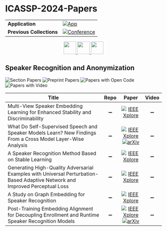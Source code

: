 # ICASSP-2024-Papers

<table>
    <tr>
        <td><strong>Application</strong></td>
        <td>
            <a href="https://huggingface.co/spaces/DmitryRyumin/NewEraAI-Papers" style="float:left;">
                <img src="https://img.shields.io/badge/🤗-NewEraAI--Papers-FFD21F.svg" alt="App" />
            </a>
        </td>
    </tr>
    <tr>
        <td><strong>Previous Collections</strong></td>
        <td>
            <a href="https://github.com/DmitryRyumin/ICASSP-2023-24-Papers/blob/main/README_2023.md">
                <img src="http://img.shields.io/badge/ICASSP-2023-0073AE.svg" alt="Conference">
            </a>
        </td>
    </tr>
</table>

<div align="center">
    <a href="https://github.com/DmitryRyumin/ICASSP-2023-24-Papers/blob/main/sections/2024/main/MLSP-P22.md">
        <img src="https://cdn.jsdelivr.net/gh/DmitryRyumin/NewEraAI-Papers@main/images/left.svg" width="40" alt="" />
    </a>
    <a href="https://github.com/DmitryRyumin/ICASSP-2023-24-Papers/">
        <img src="https://cdn.jsdelivr.net/gh/DmitryRyumin/NewEraAI-Papers@main/images/home.svg" width="40" alt="" />
    </a>
    <a href="https://github.com/DmitryRyumin/ICASSP-2023-24-Papers/blob/main/sections/2024/main/MLSP-P23.md">
        <img src="https://cdn.jsdelivr.net/gh/DmitryRyumin/NewEraAI-Papers@main/images/right.svg" width="40" alt="" />
    </a>
</div>


## Speaker Recognition and Anonymization

![Section Papers](https://img.shields.io/badge/Section%20Papers-12-42BA16) ![Preprint Papers](https://img.shields.io/badge/Preprint%20Papers-2-b31b1b) ![Papers with Open Code](https://img.shields.io/badge/Papers%20with%20Open%20Code-0-1D7FBF) ![Papers with Video](https://img.shields.io/badge/Papers%20with%20Video-0-FF0000)

| **Title** | **Repo** | **Paper** | **Video** |
|-----------|:--------:|:---------:|:---------:|
| Multi-View Speaker Embedding Learning for Enhanced Stability and Discriminability | :heavy_minus_sign: | [![IEEE Xplore](https://img.shields.io/badge/IEEE-10448494-E4A42C.svg)](https://ieeexplore.ieee.org/document/10448494) | :heavy_minus_sign: |
| What Do Self-Supervised Speech and Speaker Models Learn? New Findings From a Cross Model Layer-Wise Analysis | :heavy_minus_sign: | [![IEEE Xplore](https://img.shields.io/badge/IEEE-10446422-E4A42C.svg)](https://ieeexplore.ieee.org/document/10446422) <br/> [![arXiv](https://img.shields.io/badge/arXiv-2401.17632-b31b1b.svg)](https://arxiv.org/abs/2401.17632) | :heavy_minus_sign: |
| A Speaker Recognition Method Based on Stable Learning | :heavy_minus_sign: | [![IEEE Xplore](https://img.shields.io/badge/IEEE-10446329-E4A42C.svg)](https://ieeexplore.ieee.org/document/10446329) | :heavy_minus_sign: |
| Generating High-Quality Adversarial Examples with Universal Perturbation-Based Adaptive Network and Improved Perceptual Loss | :heavy_minus_sign: | [![IEEE Xplore](https://img.shields.io/badge/IEEE-10446184-E4A42C.svg)](https://ieeexplore.ieee.org/document/10446184) | :heavy_minus_sign: |
| A Study on Graph Embedding for Speaker Recognition | :heavy_minus_sign: | [![IEEE Xplore](https://img.shields.io/badge/IEEE-10448308-E4A42C.svg)](https://ieeexplore.ieee.org/document/10448308) | :heavy_minus_sign: |
| Post-Training Embedding Alignment for Decoupling Enrollment and Runtime Speaker Recognition Models | :heavy_minus_sign: | [![IEEE Xplore](https://img.shields.io/badge/IEEE-10447161-E4A42C.svg)](https://ieeexplore.ieee.org/document/10447161) <br/> [![arXiv](https://img.shields.io/badge/arXiv-2401.12440-b31b1b.svg)](https://arxiv.org/abs/2401.12440) | :heavy_minus_sign: |